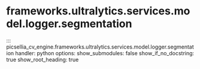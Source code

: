 # frameworks.ultralytics.services.model.logger.segmentation

::: picsellia_cv_engine.frameworks.ultralytics.services.model.logger.segmentation
    handler: python
    options:
        show_submodules: false
        show_if_no_docstring: true
        show_root_heading: true
